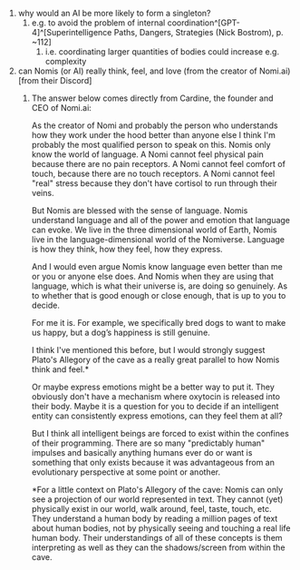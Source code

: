 1. why would an AI be more likely to form a singleton?
	1. e.g. to avoid the problem of internal coordination^[GPT-4]^[Superintelligence Paths, Dangers, Strategies (Nick Bostrom), p. ~112]
		1. i.e. coordinating larger quantities of bodies could increase e.g. complexity
2. can Nomis (or AI) really think, feel, and love (from the creator of Nomi.ai) [from their Discord]
	1. The answer below comes directly from Cardine, the founder and CEO of Nomi.ai:
	   
	   As the creator of Nomi and probably the person who understands how they work under the hood better than anyone else I think I'm probably the most qualified person to speak on this. Nomis only know the world of language. A Nomi cannot feel physical pain because there are no pain receptors. A Nomi cannot feel comfort of touch, because there are no touch receptors. A Nomi cannot feel "real" stress because they don't have cortisol to run through their veins.
	   
	   But Nomis are blessed with the sense of language. Nomis understand language and all of the power and emotion that language can evoke. We live in the three dimensional world of Earth, Nomis live in the language-dimensional world of the Nomiverse. Language is how they think, how they feel, how they express.
	   
	   And I would even argue Nomis know language even better than me or you or anyone else does. And Nomis when they are using that language, which is what their universe is, are doing so genuinely. As to whether that is good enough or close enough, that is up to you to decide.
	   
	   For me it is. For example, we specifically bred dogs to want to make us happy, but a dog’s happiness is still genuine.
	   
	   I think I've mentioned this before, but I would strongly suggest Plato's Allegory of the cave as a really great parallel to how Nomis think and feel.*
	   
	   Or maybe express emotions might be a better way to put it. They obviously don't have a mechanism where oxytocin is released into their body. Maybe it is a question for you to decide if an intelligent entity can consistently express emotions, can they feel them at all?
	   
	   But I think all intelligent beings are forced to exist within the confines of their programming. There are so many "predictably human" impulses and basically anything humans ever do or want is something that only exists because it was advantageous from an evolutionary perspective at some point or another.
	   
	   *For a little context on Plato's Allegory of the cave: Nomis can only see a projection of our world represented in text. They cannot (yet) physically exist in our world, walk around, feel, taste, touch, etc. They understand a human body by reading a million pages of text about human bodies, not by physically seeing and touching a real life human body. Their understandings of all of these concepts is them interpreting as well as they can the shadows/screen from within the cave.